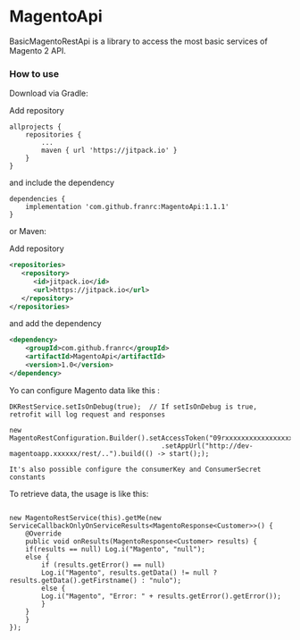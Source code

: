 # MagentoApi

BasicMagentoRestApi is a library to access the most basic services of Magento 2 API. 

### How to use

Download via Gradle:

  Add repository

```
allprojects {
    repositories {
        ...
        maven { url 'https://jitpack.io' }
    }
}
```

and include the dependency

```
dependencies {
    implementation 'com.github.franrc:MagentoApi:1.1.1'
}
```

or Maven:

  Add repository 
  
```xml
<repositories>
   <repository>
      <id>jitpack.io</id>
      <url>https://jitpack.io</url>
   </repository>
</repositories>
```

and add the dependency

```xml
<dependency>
    <groupId>com.github.franrc</groupId>
    <artifactId>MagentoApi</artifactId>
    <version>1.0</version>
</dependency>
```

Yo can configure Magento data like this : 

```
DKRestService.setIsOnDebug(true);  // If setIsOnDebug is true, retrofit will log request and responses
        
new MagentoRestConfiguration.Builder().setAccessToken("09rxxxxxxxxxxxxxxxxx")
                                      .setAppUrl("http://dev-magentoapp.xxxxxx/rest/..").build(() -> start(););

It's also possible configure the consumerKey and ConsumerSecret constants

```

To retrieve data, the usage is like this: 

```

new MagentoRestService(this).getMe(new ServiceCallbackOnlyOnServiceResults<MagentoResponse<Customer>>() {
    @Override
    public void onResults(MagentoResponse<Customer> results) {
	if(results == null) Log.i("Magento", "null");
	else {
	    if (results.getError() == null)
		Log.i("Magento", results.getData() != null ? results.getData().getFirstname() : "nulo");
	    else {
		Log.i("Magento", "Error: " + results.getError().getError());
	    }
	}
    }
});
 ```

